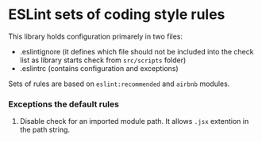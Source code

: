 # ESLint sets of coding style rules

This library holds configuration primarely in two files:

  - .eslintignore (it defines which file should not be included into the check list as library starts check from `src/scripts` folder)
  - .eslintrc (contains configuration and exceptions)

Sets of rules are based on `eslint:recommended` and `airbnb` modules.

### Exceptions the default rules

1. Disable check for an imported module path. It allows `.jsx` extention in the path string.